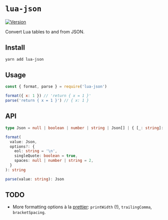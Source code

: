 # `lua-json`

[![Version](https://img.shields.io/npm/v/lua-json.svg)](https://www.npmjs.com/package/lua-json)

Convert Lua tables to and from JSON.

## Install

```sh
yarn add lua-json
```

## Usage

```js
const { format, parse } = require('lua-json')

format({ x: 1 }) // 'return { x = 1 }'
parse('return { x = 1 }') // { x: 1 }
```

## API

```ts
type Json = null | boolean | number | string | Json[] | { [_: string]: Json }

format(
  value: Json,
  options?: {
    eol: string = '\n',
    singleQuote: boolean = true,
    spaces: null | number | string = 2,
  }
): string

parse(value: string): Json
```

## TODO

- More formatting options à la [prettier](https://prettier.io/docs/en/options.html): `printWidth` (!), `trailingComma`, `bracketSpacing`.

